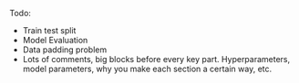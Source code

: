 

Todo:
- Train test split
- Model Evaluation
- Data padding problem
- Lots of comments, big blocks before every key part. Hyperparameters, model parameters, why you make each section a certain way, etc.
